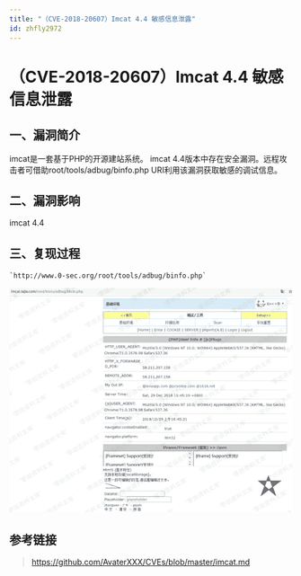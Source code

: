 ```yaml
---
title: "（CVE-2018-20607）Imcat 4.4 敏感信息泄露"
id: zhfly2972
---
```


# （CVE-2018-20607）Imcat 4.4 敏感信息泄露

## 一、漏洞简介

imcat是一套基于PHP的开源建站系统。 imcat 4.4版本中存在安全漏洞。远程攻击者可借助root/tools/adbug/binfo.php URI利用该漏洞获取敏感的调试信息。

## 二、漏洞影响

imcat 4.4

## 三、复现过程

```
`http://www.0-sec.org/root/tools/adbug/binfo.php` 
```

![image](../img/f579cd86b6dfb455a647e3042093b2cb.png)

## 参考链接

> https://github.com/AvaterXXX/CVEs/blob/master/imcat.md